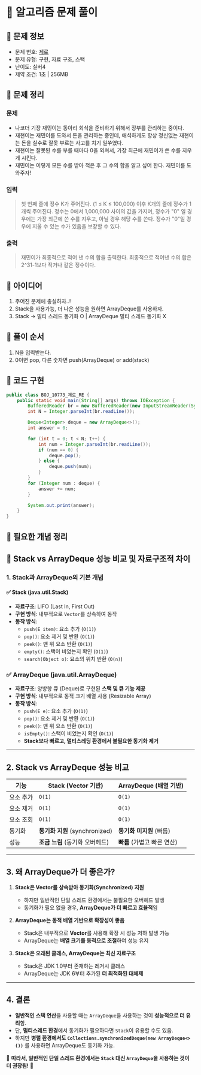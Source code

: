 # 📝 알고리즘 문제 풀이
## 🔹 문제 정보
  * 문제 번호: [제로](https://www.acmicpc.net/problem/10773)
  * 문제 유형: 구현, 자료 구조, 스택
  * 난이도: 실버4
  * 제약 조건: 1초 | 256MB

## 🔹 문제 정리
### 문제
  * 나코더 기장 재민이는 동아리 회식을 준비하기 위해서 장부를 관리하는 중이다.
  * 재현이는 재민이를 도와서 돈을 관리하는 중인데, 애석하게도 항상 정신없는 재현이는 돈을 실수로 잘못 부르는 사고를 치기 일쑤였다.
  * 재현이는 잘못된 수를 부를 때마다 0을 외쳐서, 가장 최근에 재민이가 쓴 수를 지우게 시킨다.
  * 재민이는 이렇게 모든 수를 받아 적은 후 그 수의 합을 알고 싶어 한다. 재민이를 도와주자!

### 입력
  > 첫 번째 줄에 정수 K가 주어진다. (1 ≤ K ≤ 100,000)
  > 이후 K개의 줄에 정수가 1개씩 주어진다. 정수는 0에서 1,000,000 사이의 값을 가지며, 
  > 정수가 "0" 일 경우에는 가장 최근에 쓴 수를 지우고, 아닐 경우 해당 수를 쓴다. 
  > 정수가 "0"일 경우에 지울 수 있는 수가 있음을 보장할 수 있다.
  
### 출력
  > 재민이가 최종적으로 적어 낸 수의 합을 출력한다. 최종적으로 적어낸 수의 합은 2^31-1보다 작거나 같은 정수이다.

## 🔹 아이디어
1. 주어진 문제에 충실하자..!
2. Stack을 사용가능, 더 나은 성능을 원하면 ArrayDeque를 사용하자.
3. Stack -> 멀티 스레드 동기화 O | ArrayDeque 멀티 스레드 동기화 X
 
## 🔹 풀이 순서
1. N을 입력받는다.
2. 0이면 pop, 다른 숫자면 push(ArrayDeque) or add(stack)

## 🔹 코드 구현
```java
public class BOJ_10773_제로_RE {
    public static void main(String[] args) throws IOException {
        BufferedReader br = new BufferedReader(new InputStreamReader(System.in));
        int N = Integer.parseInt(br.readLine());

        Deque<Integer> deque = new ArrayDeque<>();
        int answer = 0;

        for (int t = 0; t < N; t++) {
            int num = Integer.parseInt(br.readLine());
            if (num == 0) {
                deque.pop();
            } else {
                deque.push(num);
            }
        }
        for (Integer num : deque) {
            answer += num;
        }

        System.out.print(answer);
    }
}
```
## 🔹 필요한 개념 정리
## 📌 Stack vs ArrayDeque 성능 비교 및 자료구조적 차이

### 1. Stack과 ArrayDeque의 기본 개념
#### ✅ Stack (java.util.Stack)
- **자료구조**: LIFO (Last In, First Out)
- **구현 방식**: 내부적으로 `Vector`를 상속하여 동작
- **동작 방식**:
  - `push(E item)`: 요소 추가 (`O(1)`)
  - `pop()`: 요소 제거 및 반환 (`O(1)`)
  - `peek()`: 맨 위 요소 반환 (`O(1)`)
  - `empty()`: 스택이 비었는지 확인 (`O(1)`)
  - `search(Object o)`: 요소의 위치 반환 (`O(n)`)

### ✅ ArrayDeque (java.util.ArrayDeque)
- **자료구조**: 양방향 큐 (Deque)로 구현된 **스택 및 큐 기능 제공**
- **구현 방식**: 내부적으로 동적 크기 배열 사용 (Resizable Array)
- **동작 방식**:
  - `push(E e)`: 요소 추가 (`O(1)`)
  - `pop()`: 요소 제거 및 반환 (`O(1)`)
  - `peek()`: 맨 위 요소 반환 (`O(1)`)
  - `isEmpty()`: 스택이 비었는지 확인 (`O(1)`)
  - **Stack보다 빠르고, 멀티스레딩 환경에서 불필요한 동기화 제거**

---

## 2. Stack vs ArrayDeque 성능 비교
| 기능        | Stack (Vector 기반) | ArrayDeque (배열 기반) |
|------------|------------------|------------------|
| 요소 추가  | `O(1)` | `O(1)` |
| 요소 제거  | `O(1)` | `O(1)` |
| 요소 조회  | `O(1)` | `O(1)` |
| 동기화     | **동기화 지원** (synchronized) | **동기화 미지원** (빠름) |
| 성능       | **조금 느림** (동기화 오버헤드) | **빠름** (가볍고 빠른 연산) |

---

## 3. 왜 ArrayDeque가 더 좋은가?
1. **Stack은 Vector를 상속받아 동기화(Synchronized) 지원**
   - 하지만 일반적인 단일 스레드 환경에서는 불필요한 오버헤드 발생
   - 동기화가 필요 없을 경우, **ArrayDeque가 더 빠르고 효율적**임

2. **ArrayDeque는 동적 배열 기반으로 확장성이 좋음**
   - Stack은 내부적으로 **Vector**를 사용해 확장 시 성능 저하 발생 가능
   - ArrayDeque는 **배열 크기를 동적으로 조절**하여 성능 유지

3. **Stack은 오래된 클래스, ArrayDeque는 최신 자료구조**
   - Stack은 JDK 1.0부터 존재하는 레거시 클래스
   - ArrayDeque는 JDK 6부터 추가된 **더 최적화된 대체제**

---

## 4. 결론
- **일반적인 스택 연산**을 사용할 때는 `ArrayDeque`을 사용하는 것이 **성능적으로 더 유리**함.
- 단, **멀티스레드 환경**에서 동기화가 필요하다면 `Stack`이 유용할 수도 있음.
- 하지만 **병렬 환경에서도 `Collections.synchronizedDeque(new ArrayDeque<>())`** 를 사용하면 ArrayDeque도 동기화 가능.

🔹 **따라서, 일반적인 단일 스레드 환경에서는 `Stack` 대신 `ArrayDeque`을 사용하는 것이 더 권장됨!** 🔹
```